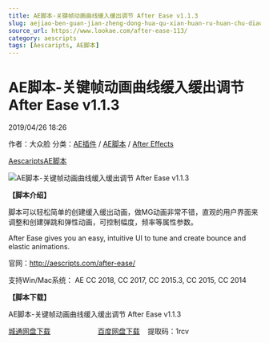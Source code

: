 ```yaml
---
title: AE脚本-关键帧动画曲线缓入缓出调节 After Ease v1.1.3
slug: aejiao-ben-guan-jian-zheng-dong-hua-qu-xian-huan-ru-huan-chu-diao-jie-after-ease-v1-1-3
source_url: https://www.lookae.com/after-ease-113/
category: aescripts
tags: [Aescaripts, AE脚本]
---
```

# AE脚本-关键帧动画曲线缓入缓出调节 After Ease v1.1.3

2019/04/26 18:26

作者：大众脸
分类：[AE插件](https://www.lookae.com/after-effects/aechajian/) / [AE脚本](https://www.lookae.com/after-effects/aescripts/) / [After Effects](https://www.lookae.com/after-effects/)

[Aescaripts](https://www.lookae.com/tag/aescaripts/)[AE脚本](https://www.lookae.com/tag/ae%e8%84%9a%e6%9c%ac/)

![AE脚本-关键帧动画曲线缓入缓出调节 After Ease v1.1.3](https://www.lookae.com/wp-content/uploads/2019/04/After-Ease.jpg "AE脚本-关键帧动画曲线缓入缓出调节 After Ease v1.1.3-LookAE.com")

**【脚本介绍】**

脚本可以轻松简单的创建缓入缓出动画，做MG动画非常不错，直观的用户界面来调整和创建弹跳和弹性动画，可控制幅度，频率等属性参数。

After Ease gives you an easy, intuitive UI to tune and create bounce and elastic animations.

官网：http://aescripts.com/after-ease/

支持Win/Mac系统： AE CC 2018, CC 2017, CC 2015.3, CC 2015, CC 2014

**【脚本下载】**

AE脚本-关键帧动画曲线缓入缓出调节 After Ease v1.1.3

[城通网盘下载](https://lookae.ctfile.com/fs/680462-368537089)                        [百度网盘下载](https://pan.baidu.com/s/1i2_H66ZztedxnflfUcZ14g)    提取码：1rcv
